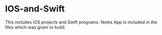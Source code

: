 # IOS-and-Swift

This includes IOS projects and Swift programs.
Notes App is included in the files which was given to build.
